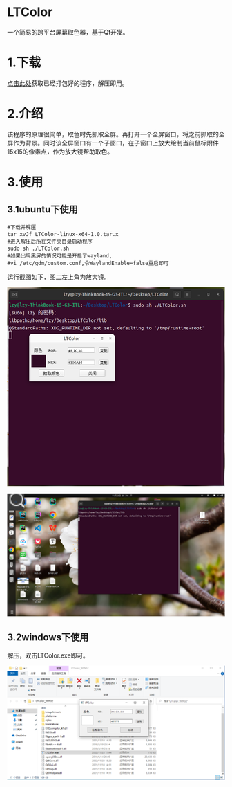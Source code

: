 # LTColor

一个简易的跨平台屏幕取色器，基于Qt开发。

# 1.下载

<a href="https://github.com/543211494/LTColor/releases/tag/2022-11-3">点击此处</a>获取已经打包好的程序，解压即用。

# 2.介绍

该程序的原理很简单，取色时先抓取全屏。再打开一个全屏窗口，将之前抓取的全屏作为背景。同时该全屏窗口有一个子窗口，在子窗口上放大绘制当前鼠标附件15x15的像素点，作为放大镜帮助取色。

# 3.使用

## 3.1ubuntu下使用

```shell
#下载并解压
tar xvJf LTColor-linux-x64-1.0.tar.x
#进入解压后所在文件夹目录启动程序
sudo sh ./LTColor.sh
#如果出现黑屏的情况可能是开启了wayland,
#vi /etc/gdm/custom.conf,令WaylandEnable=false重启即可
```

运行截图如下，图二左上角为放大镜。

![1](./imgs/1.png)

![2](./imgs/2.png)

## 3.2windows下使用

解压，双击LTColor.exe即可。

![2](./imgs/3.png)